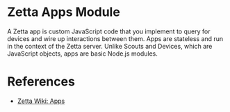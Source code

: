 # Zetta Apps Module
A Zetta app is custom JavaScript code that you implement to query for devices
and wire up interactions between them.
Apps are stateless and run in the context of the Zetta server.
Unlike Scouts and Devices, which are JavaScript objects,
apps are basic Node.js modules.

# References
* [Zetta Wiki: Apps](https://github.com/zettajs/zetta/wiki/Apps)
